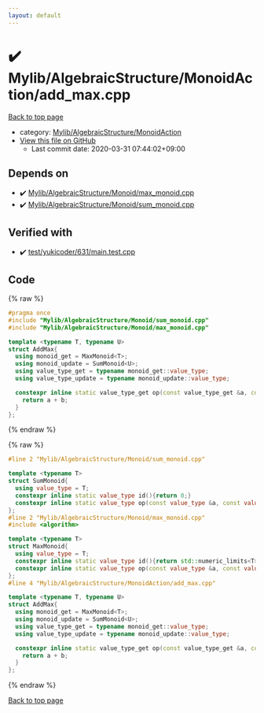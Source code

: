 ```yaml
---
layout: default
---
```


<!-- mathjax config similar to math.stackexchange -->
<script type="text/javascript" async
  src="https://cdnjs.cloudflare.com/ajax/libs/mathjax/2.7.5/MathJax.js?config=TeX-MML-AM_CHTML">
</script>
<script type="text/x-mathjax-config">
  MathJax.Hub.Config({
    TeX: { equationNumbers: { autoNumber: "AMS" }},
    tex2jax: {
      inlineMath: [ ['$','$'] ],
      processEscapes: true
    },
    "HTML-CSS": { matchFontHeight: false },
    displayAlign: "left",
    displayIndent: "2em"
  });
</script>

<script type="text/javascript" src="https://cdnjs.cloudflare.com/ajax/libs/jquery/3.4.1/jquery.min.js"></script>
<script src="https://cdn.jsdelivr.net/npm/jquery-balloon-js@1.1.2/jquery.balloon.min.js" integrity="sha256-ZEYs9VrgAeNuPvs15E39OsyOJaIkXEEt10fzxJ20+2I=" crossorigin="anonymous"></script>
<script type="text/javascript" src="../../../../assets/js/copy-button.js"></script>
<link rel="stylesheet" href="../../../../assets/css/copy-button.css" />


# :heavy_check_mark: Mylib/AlgebraicStructure/MonoidAction/add_max.cpp

<a href="../../../../index.html">Back to top page</a>

* category: <a href="../../../../index.html#7bd9a37defae28fe1746a7ffe2a62491">Mylib/AlgebraicStructure/MonoidAction</a>
* <a href="{{ site.github.repository_url }}/blob/master/Mylib/AlgebraicStructure/MonoidAction/add_max.cpp">View this file on GitHub</a>
    - Last commit date: 2020-03-31 07:44:02+09:00




## Depends on

* :heavy_check_mark: <a href="../Monoid/max_monoid.cpp.html">Mylib/AlgebraicStructure/Monoid/max_monoid.cpp</a>
* :heavy_check_mark: <a href="../Monoid/sum_monoid.cpp.html">Mylib/AlgebraicStructure/Monoid/sum_monoid.cpp</a>


## Verified with

* :heavy_check_mark: <a href="../../../../verify/test/yukicoder/631/main.test.cpp.html">test/yukicoder/631/main.test.cpp</a>


## Code

<a id="unbundled"></a>
{% raw %}
```cpp
#pragma once
#include "Mylib/AlgebraicStructure/Monoid/sum_monoid.cpp"
#include "Mylib/AlgebraicStructure/Monoid/max_monoid.cpp"

template <typename T, typename U>
struct AddMax{
  using monoid_get = MaxMonoid<T>;
  using monoid_update = SumMonoid<U>;
  using value_type_get = typename monoid_get::value_type;
  using value_type_update = typename monoid_update::value_type;

  constexpr inline static value_type_get op(const value_type_get &a, const value_type_update &b, int len){
    return a + b;
  }
};

```
{% endraw %}

<a id="bundled"></a>
{% raw %}
```cpp
#line 2 "Mylib/AlgebraicStructure/Monoid/sum_monoid.cpp"

template <typename T>
struct SumMonoid{
  using value_type = T;
  constexpr inline static value_type id(){return 0;}
  constexpr inline static value_type op(const value_type &a, const value_type &b){return a + b;}
};
#line 2 "Mylib/AlgebraicStructure/Monoid/max_monoid.cpp"
#include <algorithm>

template <typename T>
struct MaxMonoid{
  using value_type = T;
  constexpr inline static value_type id(){return std::numeric_limits<T>::lowest();}
  constexpr inline static value_type op(const value_type &a, const value_type &b){return std::max(a, b);}
};
#line 4 "Mylib/AlgebraicStructure/MonoidAction/add_max.cpp"

template <typename T, typename U>
struct AddMax{
  using monoid_get = MaxMonoid<T>;
  using monoid_update = SumMonoid<U>;
  using value_type_get = typename monoid_get::value_type;
  using value_type_update = typename monoid_update::value_type;

  constexpr inline static value_type_get op(const value_type_get &a, const value_type_update &b, int len){
    return a + b;
  }
};

```
{% endraw %}

<a href="../../../../index.html">Back to top page</a>

